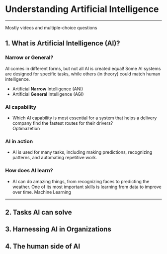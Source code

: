 # Understanding Artificial Intelligence
---
Mostly videos and multiple-choice questions
## 1. What is Artificial Intelligence (AI)?
### Narrow or General?
AI comes in different forms, but not all AI is created equal! Some AI systems are designed for specific tasks, while others (in theory) could match human intelligence.  
- Artificial **Narrow** Intelligence (ANI)
- Artificial **General** Intelligence (AGI)


### AI capability
* Which AI capability is most essential for a system that helps a delivery company find the fastest routes for their drivers?    
Optimazetion

### AI in action
* AI is used for many tasks, including making predictions, recognizing patterns, and automating repetitive work. 

### How does AI learn?
* AI can do amazing things, from recognizing faces to predicting the weather. One of its most important skills is learning from data to improve over time.
Machine Learning


---
## 2. Tasks AI can solve

## 3. Harnessing AI in Organizations

## 4. The human side of AI
